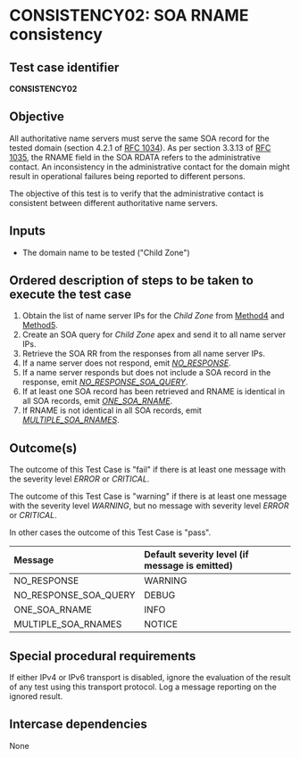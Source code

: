 # CONSISTENCY02: SOA RNAME consistency

## Test case identifier

**CONSISTENCY02**

## Objective

All authoritative name servers must serve the same SOA record for the
tested domain  (section 4.2.1 of [RFC 1034]). As per section 3.3.13 of [RFC 1035],
the RNAME field in the SOA RDATA refers to the administrative contact. An inconsistency in
the administrative contact for the domain might result in operational
failures being reported to different persons.

The objective of this test is to verify that the administrative contact is
consistent between different authoritative name servers.

## Inputs

* The domain name to be tested ("Child Zone")

## Ordered description of steps to be taken to execute the test case

 1. Obtain the list of name server IPs for the *Child Zone* from [Method4] 
    and [Method5].
 2. Create an SOA query for *Child Zone* apex and send it to all name 
    server IPs.
 3. Retrieve the SOA RR from the responses from all name server IPs.
 4. If a name server does not respond, emit *[NO_RESPONSE]*.
 5. If a name server responds but does not include a SOA record 
    in the response, emit *[NO_RESPONSE_SOA_QUERY]*.
 6. If at least one SOA record has been retrieved and RNAME is 
    identical in all SOA records, emit *[ONE_SOA_RNAME]*.
 7. If RNAME is not identical in all SOA records, emit 
    *[MULTIPLE_SOA_RNAMES]*.

## Outcome(s)

The outcome of this Test Case is "fail" if there is at least one message
with the severity level *ERROR* or *CRITICAL*.

The outcome of this Test Case is "warning" if there is at least one message
with the severity level *WARNING*, but no message with severity level
*ERROR* or *CRITICAL*.

In other cases the outcome of this Test Case is "pass".

Message                       | Default severity level (if message is emitted)
:-----------------------------|:-----------------------------------
NO_RESPONSE                   | WARNING
NO_RESPONSE_SOA_QUERY         | DEBUG
ONE_SOA_RNAME                 | INFO
MULTIPLE_SOA_RNAMES           | NOTICE


## Special procedural requirements	

If either IPv4 or IPv6 transport is disabled, ignore the evaluation of the
result of any test using this transport protocol. Log a message reporting
on the ignored result.

## Intercase dependencies

None


[RFC 1034]: https://tools.ietf.org/html/rfc1034

[RFC 1035]: https://tools.ietf.org/html/rfc1035

[RFC 1982]: https://tools.ietf.org/html/rfc1982 

[Method4]: ../Methods.md#method-4-obtain-glue-address-records-from-parent

[Method5]: ../Methods.md#method-5-obtain-the-name-server-address-records-from-child

[NO_RESPONSE]: #outcomes
[NO_RESPONSE_SOA_QUERY]: #outcomes
[ONE_SOA_RNAME]: #outcomes
[MULTIPLE_SOA_RNAMES]: #outcomes

